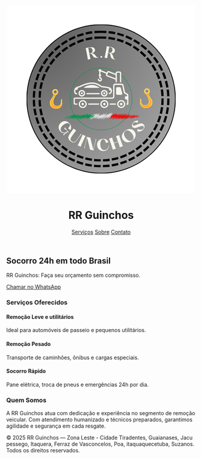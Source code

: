 
<html lang="pt-BR">
<head>
  <meta charset="UTF-8" />
  <meta name="viewport" content="width=device-width, initial-scale=1.0" />
  <title>RR Guinchos</title>
  <script src="https://cdn.tailwindcss.com"></script>
  <script src="https://kit.fontawesome.com/a076d05399.js" crossorigin="anonymous"></script>
  <link rel="stylesheet" href="style.css">
  <link rel="icon" href="logorr.png" /> 
 
</head>
<body class="bg-cover bg-center text-gray-800 font-sans" style="background-image: url('fundo.jpg');">

  <!-- Cabeçalho -->
  <header class="bg-gray-600 bg-opacity-80 text-white shadow">
    <div class="max-w-7xl mx-auto px-4 py-4 flex justify-between items-center">
      <div class="flex items-center space-x-3">
        <img src="logorr.png" class="h-40 w-25 rounded-full" />
        <h1 class="text-2xl font-bold">RR Guinchos</h1>
      </div>
      <nav class="space-x-6">
        <a href="#servicos" class="hover:underline">Serviços</a>
        <a href="#sobre" class="hover:underline">Sobre</a>
        <a href="#contato" class="hover:underline">Contato</a>
      </nav>
    </div>
  </header>

  <!-- Hero Section -->
  <section class="bg-gray-100 bg-opacity-80 py-16 text-center">
    <div class="max-w-4xl mx-auto px-4">
      <i class="fas fa-truck-pickup fa-4x text-red-700 animate-bounce mb-4"></i>
      <h2 class="text-4xl font-bold mb-4">Socorro 24h em todo Brasil</h2>
      <p class="text-xl text-gray-600 mb-6">RR Guinchos: Faça seu orçamento sem compromisso.</p>
      <a href="https://wa.me/5511966008648" target="_blank" class="inline-block bg-green-600 text-white px-6 py-3 rounded-lg shadow hover:bg-green-700">
        <i class="fab fa-whatsapp mr-2"></i>Chamar no WhatsApp
      </a>
    </div>
  </section>

  <!-- Serviços -->
  <section id="servicos" class="py-16 bg-white bg-opacity-90">
    <div class="max-w-6xl mx-auto px-4">
      <h3 class="text-3xl font-bold text-center mb-10">Serviços Oferecidos</h3>
      <div class="grid md:grid-cols-3 gap-8">
        <div class="p-6 border rounded shadow hover:shadow-lg text-center">
          <i class="fas fa-car fa-3x text-red-700 mb-4 animate-pulse"></i>
          <h4 class="text-xl font-semibold mb-2">Remoção Leve e utilitários</h4>
          <p>Ideal para automóveis de passeio e pequenos utilitários.</p>
        </div>
        <div class="p-6 border rounded shadow hover:shadow-lg text-center">
          <i class="fas fa-truck fa-3x text-red-700 mb-4 animate-pulse"></i>
          <h4 class="text-xl font-semibold mb-2">Remoção Pesado</h4>
          <p>Transporte de caminhões, ônibus e cargas especiais.</p>
        </div>
        <div class="p-6 border rounded shadow hover:shadow-lg text-center">
          <i class="fas fa-battery-quarter fa-3x text-red-700 mb-4 animate-pulse"></i>
          <h4 class="text-xl font-semibold mb-2">Socorro Rápido</h4>
          <p>Pane elétrica, troca de pneus e emergências 24h por dia.</p>
        </div>
      </div>
    </div>
  </section>

  <!-- Sobre -->
  <section id="sobre" class="py-16 bg-gray-100 bg-opacity-90">
    <div class="max-w-4xl mx-auto px-4 text-center">
      <h3 class="text-3xl font-bold mb-4">Quem Somos</h3>
      <p class="text-lg text-gray-700">A RR Guinchos atua com dedicação e experiência no segmento de remoção veicular. Com atendimento humanizado e técnicos preparados, garantimos agilidade e segurança em cada resgate.</p>
    </div>
  </section>

  <!-- Rodapé -->
  <footer class="bg-red-700 text-white py-4 text-center">
    <p>&copy; 2025 RR Guinchos —  Zona Leste - Cidade Tiradentes, Guaianases, Jacu pessego, Itaquera, Ferraz de Vasconcelos, Poa, itaquaquecetuba, Suzanos. Todos os direitos reservados.</p>
  </footer>

</body>
</html>
